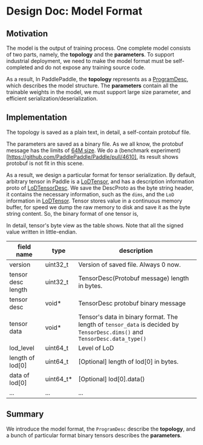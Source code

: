 # Design Doc: Model Format

## Motivation

The model is the output of training process. One complete model consists of two parts, namely, the **topology** and the **parameters**. To support industrial deployment, we need to make the model format must be self-completed and do not expose any training source code.

As a result, In PaddlePaddle, the **topology** represents as a  [ProgramDesc](https://github.com/PaddlePaddle/Paddle/blob/1c0a4c901c9fc881d120249c703b15d1c50dae7d/doc/design/program.md), which describes the model structure. The **parameters** contain all the trainable weights in the model, we must support large size parameter, and efficient serialization/deserialization. 

## Implementation

The topology is saved as a plain text, in detail, a self-contain protobuf file. 

The parameters are saved as a binary file. As we all know, the protobuf message has the limits of [64M size](https://developers.google.com/protocol-buffers/docs/reference/cpp/google.protobuf.io.coded_stream#CodedInputStream.SetTotalBytesLimit.details). We do a (benchmark experiment)[https://github.com/PaddlePaddle/Paddle/pull/4610], its result shows protobuf is not fit in this scene.

As a result, we design a particular format for tensor serialization. By default, arbitrary tensor in Paddle is a [LoDTensor](https://github.com/PaddlePaddle/Paddle/blob/develop/paddle/framework/lod_tensor.md), and has a description information proto of [LoDTensorDesc](https://github.com/PaddlePaddle/Paddle/blob/develop/paddle/framework/framework.proto#L99). We save the DescProto as the byte string header, it contains the necessary information, such as the `dims`, and the `LoD` information in [LoDTensor](https://github.com/PaddlePaddle/Paddle/blob/1c0a4c901c9fc881d120249c703b15d1c50dae7d/paddle/framework/lod_tensor.md). Tensor stores value in a continuous memory buffer, for speed we dump the raw memory to disk and save it as the byte string content. So, the binary format of one tensor is, 

In detail, tensor's  byte view as the table shows. Note that all the signed value written in little-endian.

|field name  | type | description |
| --- | --- | --- |
| version | uint32_t | Version of saved file. Always 0 now. |
| tensor desc length | uint32_t | TensorDesc(Protobuf message) length in bytes. |
| tensor desc | void* | TensorDesc protobuf binary message |
| tensor data | void* | Tensor's data in binary format. The length of `tensor_data` is decided by `TensorDesc.dims()` and `TensorDesc.data_type()` |
| lod_level | uint64_t | Level of LoD |
| length of lod[0] | uint64_t | [Optional] length of lod[0] in bytes. |
| data of lod[0] | uint64_t*  | [Optional] lod[0].data() |
| ... | ... | ... |



## Summary

We introduce the model format, the `ProgramDesc` describe the **topology**, and a bunch of particular format binary tensors describes the **parameters**.
